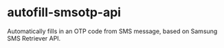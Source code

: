 # autofill-smsotp-api
Automatically fills in an OTP code from SMS message, based on Samsung SMS Retriever API.
